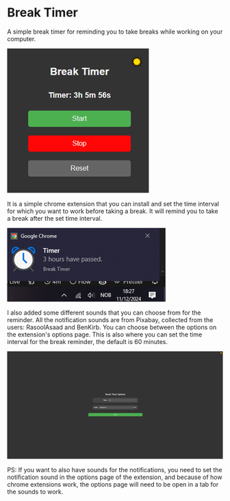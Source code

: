 Break Timer
===========
A simple break timer for reminding you to take breaks while working on your computer.

!["A Simple Break Timer that reminds you to take breaks"](Examples/Popup.jpg)

It is a simple chrome extension that you can install and set the time interval for which you want to work before taking a break. It will remind you to take a break after the set time interval. 

!["An example of the notification"](Examples/Notification.jpg)

I also added some different sounds that you can choose from for the reminder. All the notification sounds are from Pixabay, collected from the users: RasoolAsaad and BenKirb. You can choose between the options on the extension's options page. This is also where you can set the time interval for the break reminder, the default is 60 minutes.

!["The options page of the extension"](Examples/Options.jpg)

PS: If you want to also have sounds for the notifications, you need to set the notification sound in the options page of the extension, and because of how chrome extensions work, the options page will need to be open in a tab for the sounds to work.